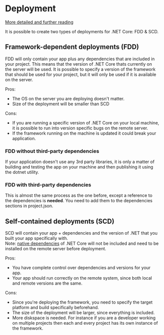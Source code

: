 # Deployment #
[More detailed and further reading](https://docs.microsoft.com/en-us/dotnet/articles/core/deploying/)

It is possible to create two types of deployments for .NET Core: FDD & SCD.
## Framework-dependent deployments (FDD)
FDD will only contain your app plus any dependencies that are included in your project.
This means that the version of .NET Core thats currently on the server will be used.
It is possible to specify a version of the framework that should be used for your project, but it will only be used if it is available on the server.

Pros:
* The OS on the server you are deploying doesn't matter.
* Size of the deployment will be smaller than SCD

Cons:
* If you are running a specific version of .NET Core on your local machine, it is possible to run into version specific bugs on the remote server.
* If the framework running on the machine is updated it could break your application.

### FDD without third-party dependencies
If your application doesn't use any 3rd party libraries, it is only a matter of building and testing the app on your machine and then publishing it using the dotnet utility.

### FDD with third-party dependencies
This is almost the same process as the one before, except a reference to the dependencies is **needed**.
You need to add them to the dependencies sections in project.json.

## Self-contained deployments (SCD)
SCD will contain your app + dependencies and the version of .NET that you built your app specifically with.  
Note: [native dependencies](https://github.com/dotnet/core/blob/master/Documentation/prereqs.md) of .NET Core will not be included and need to be installed on the remote server before deployment.

Pros:
* You have complete control over dependencies and versions for your app.
* Your app should run correctly on the remote system, since both local and remote versions are the same.

Cons:
* Since you're deploying the framework, you need to specify the target platform and build specifically beforehand.
* The size of the deployment will be larger, since everything is included.
* More diskspace is needed. For instance if you are a developer working on multiple projects then each and every project has its own instance of the framework.


